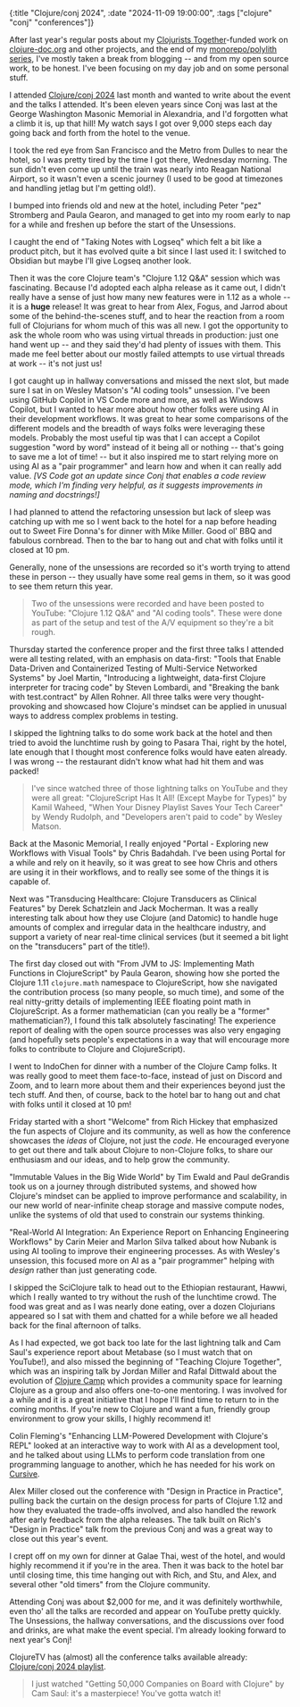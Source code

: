 {:title "Clojure/conj 2024",
 :date "2024-11-09 19:00:00",
 :tags ["clojure" "conj" "conferences"]}

After last year's regular posts about my
[Clojurists Together](https://www.clojuriststogether.org/)-funded work on
[clojure-doc.org](https://clojure-doc.org/) and other projects, and the end
of my [monorepo/polylith series](https://corfield.org/blog/2023/07/15/deps-edn-monorepo-11/),
I've mostly taken a break from blogging -- and from my open source work, to be
honest. I've been focusing on my day job and on some personal stuff.

I attended [Clojure/conj 2024](https://2024.clojure-conj.org/) last month and
wanted to write about the event and the talks I attended. It's been eleven
years since Conj was last at the George Washington Masonic Memorial in Alexandria,
and I'd forgotten what a climb it is, up that hill! My watch says I got over
9,000 steps each day going back and forth from the hotel to the venue.

I took the red eye from San Francisco and the Metro from Dulles to near the
hotel, so I was pretty tired by the time I got there, Wednesday morning.
The sun didn't even come up until the train was nearly into Reagan National
Airport, so it wasn't even a scenic journey (I used to be good at timezones
and handling jetlag but I'm getting old!).

I bumped into friends old and new at the hotel, including Peter "pez" Stromberg
and Paula Gearon, and managed to get into my room early to nap for a while and
freshen up before the start of the Unsessions.

I caught the end of "Taking Notes with Logseq" which felt a bit like a product
pitch, but it has evolved quite a bit since I last used it: I switched to
Obsidian but maybe I'll give Logseq another look.

Then it was the core Clojure team's "Clojure 1.12 Q&A" session which was
fascinating. Because I'd adopted each alpha release as it came out, I didn't
really have a sense of just how many new features were in 1.12 as a whole -- it is a
**huge** release! It was great to hear from Alex, Fogus, and Jarrod about
some of the behind-the-scenes stuff, and to hear the reaction from a room
full of Clojurians for whom much of this was all new. I got the opportunity
to ask the whole room who was using virtual threads in production: just one
hand went up -- and they said they'd had plenty of issues with them.
This made me feel better about our mostly failed attempts to use virtual
threads at work -- it's not just us!

I got caught up in hallway conversations and missed the next slot, but made
sure I sat in on Wesley Matson's "AI coding tools" unsession. I've been using
GitHub Copilot in VS Code more and more, as well as Windows Copilot, but I
wanted to hear more about how other folks were using AI in their development
workflows. It was great to hear some comparisons of the different models and
the breadth of ways folks were leveraging these models. Probably the most
useful tip was that I can accept a Copilot suggestion "word by word" instead
of it being all or nothing -- that's going to save me a lot of time! -- but
it also inspired me to start relying more on using AI as a "pair programmer"
and learn how and when it can really add value. _[VS Code got an update
since Conj that enables a code review mode, which I'm finding very helpful,
as it suggests improvements in naming and docstrings!]_

I had planned to attend the refactoring unsession but lack of sleep was catching
up with me so I went back to the hotel for a nap before heading out to Sweet
Fire Donna's for dinner with Mike Miller. Good ol' BBQ and fabulous cornbread.
Then to the bar to hang out and chat with folks until it closed at 10 pm.

Generally, none of the unsessions are recorded so it's worth trying to attend these in
person -- they usually have some real gems in them, so it was good to see
them return this year.

> Two of the unsessions were recorded and have been posted to YouTube:
> "Clojure 1.12 Q&A" and "AI coding tools". These were done as part of the
> setup and test of the A/V equipment so they're a bit rough.

Thursday started the conference proper and the first three talks I attended
were all testing related, with an emphasis on data-first: "Tools that Enable
Data-Driven and Containerized Testing of Multi-Service Networked Systems" by
Joel Martin, "Introducing a lightweight, data-first
Clojure interpreter for tracing code" by Steven Lombardi, and "Breaking the
bank with test.contract" by Allen Rohner. All three talks were very
thought-provoking and showcased how Clojure's mindset can be applied in
unusual ways to address complex problems in testing.

I skipped the lightning talks to do some work back at the hotel and then tried
to avoid the lunchtime rush by going to Pasara Thai, right by the hotel, late
enough that I thought most conference folks would have eaten already. I was
wrong -- the restaurant didn't know what had hit them and was packed!

> I've since watched three of those lightning talks on YouTube and they were
> all great: "ClojureScript Has It All! (Except Maybe for Types)" by Kamil
> Waheed, "When Your Disney Playlist Saves Your Tech Career" by Wendy Rudolph,
> and "Developers aren't paid to code" by Wesley Matson.

Back at the Masonic Memorial, I really enjoyed "Portal - Exploring new
Workflows with Visual Tools" by Chris Badahdah. I've been using Portal for a
while and rely on it heavily, so it was great to see how Chris and others are
using it in their workflows, and to really see some of the things it is
capable of.

Next was "Transducing Healthcare: Clojure Transducers as Clinical Features" by
Derek Schatzlein and Jack Mocherman. It was a really interesting talk about how they
use Clojure (and Datomic) to handle huge amounts of complex and irregular data
in the healthcare industry, and support a variety of near real-time clinical
services (but it seemed a bit light on the "transducers" part of the title!).

The first day closed out with "From JVM to JS: Implementing Math Functions in
ClojureScript" by Paula Gearon, showing how she ported the Clojure 1.11
`clojure.math` namespace to ClojureScript, how she navigated the contribution
process (so many people, so much time), and some of the real nitty-gritty
details of implementing IEEE floating point math in ClojureScript. As a
former mathematician (can you really be a "former" mathematician?), I found
this talk absolutely fascinating! The experience report of dealing with the
open source processes was also very engaging (and hopefully sets people's
expectations in a way that will encourage more folks to contribute to Clojure
and ClojureScript).

I went to IndoChen for dinner with a number of the Clojure Camp folks. It
was really good to meet them face-to-face, instead of just on Discord and Zoom,
and to learn more about them and their experiences beyond just the tech stuff.
And then, of course, back to the hotel bar to hang out and chat with folks
until it closed at 10 pm!

Friday started with a short "Welcome" from Rich Hickey that emphasized the
fun aspects of Clojure and its community, as well as how the conference
showcases the _ideas_ of Clojure, not just the _code_. He encouraged everyone
to get out there and talk about Clojure to non-Clojure folks, to share our
enthusiasm and our ideas, and to help grow the community.

"Immutable Values in the Big Wide World" by Tim Ewald and Paul deGrandis took
us on a journey through distributed systems, and showed how Clojure's mindset
can be applied to improve performance and scalability, in our new world of
near-infinite cheap storage and massive compute nodes, unlike the systems of
old that used to constrain our systems thinking.

"Real-World AI Integration: An Experience Report on Enhancing Engineering
Workflows" by Carin Meier and Marlon Silva talked about how Nubank is using
AI tooling to improve their engineering processes. As with Wesley's unsession,
this focused more on AI as a "pair programmer" helping with _design_ rather
than just generating code.

I skipped the SciClojure talk to head out to the Ethiopian restaurant, Hawwi,
which I really wanted to try without the rush of the lunchtime crowd. The food
was great and as I was nearly done eating, over a dozen Clojurians appeared
so I sat with them and chatted for a while before we all headed back for the
final afternoon of talks.

As I had expected, we got back too late for the last lightning talk and Cam
Saul's experience report about Metabase (so I must watch that on YouTube!),
and also missed the beginning of "Teaching Clojure Together", which was an
inspiring talk by Jordan Miller and Rafal Dittwald about the evolution of
[Clojure Camp](https://clojure.camp/) which provides a community space for
learning Clojure as a group and also offers one-to-one mentoring. I was
involved for a while and it is a great initiative that I hope I'll find time
to return to in the coming months. If you're new to Clojure and want a fun,
friendly group environment to grow your skills, I highly recommend it!

Colin Fleming's "Enhancing LLM-Powered Development with Clojure's REPL" looked
at an interactive way to work with AI as a development tool, and he talked
about using LLMs to perform code translation from one programming language
to another, which he has needed for his work on
[Cursive](https://cursive-ide.com/).

Alex Miller closed out the conference with "Design in Practice in Practice",
pulling back the curtain on the design process for parts of Clojure 1.12 and
how they evaluated the trade-offs involved, and also handled the rework after
early feedback from the alpha releases. The talk built on Rich's "Design in
Practice" talk from the previous Conj and was a great way to close out this
year's event.

I crept off on my own for dinner at Galae Thai, west of the hotel, and would
highly recommend it if you're in the area. Then it was back to the hotel bar
until closing time, this time hanging out with Rich, and Stu, and Alex, and
several other "old timers" from the Clojure community.

Attending Conj was about $2,000 for me, and it was definitely worthwhile, even
tho' all the talks are recorded and appear on YouTube pretty quickly. The
Unsessions, the hallway conversations, and the discussions over food and drinks,
are what make the event special. I'm already looking forward to next year's
Conj!

ClojureTV has (almost) all the conference talks available already:
[Clojure/conj 2024 playlist](https://www.youtube.com/playlist?list=PLZdCLR02grLr4TWUP6qeLxIn4OJLNwKNZ).

> I just watched "Getting 50,000 Companies on Board with Clojure" by Cam Saul:
> it's a masterpiece! You've gotta watch it!
